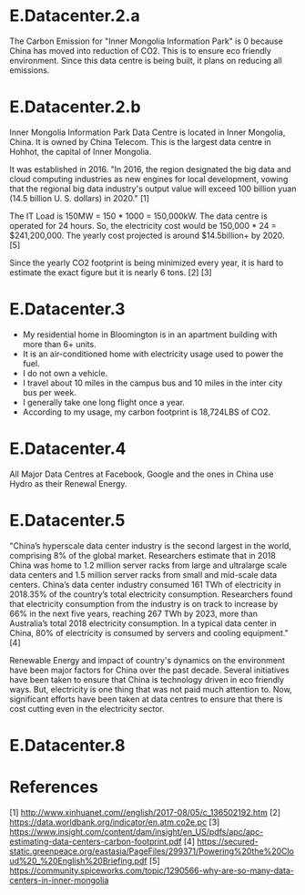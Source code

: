 # E.Datacenter.2.a

The Carbon Emission for "Inner Mongolia Information Park" is 0 because China has moved into reduction of CO2. This is to ensure eco friendly environment. Since this data centre is being built, it plans on reducing all emissions.

# E.Datacenter.2.b

Inner Mongolia Information Park Data Centre is located in Inner Mongolia, China. It is owned by China Telecom. This is the largest data centre in Hohhot, the capital of Inner Mongolia. 

It was established in 2016. "In 2016, the region designated the big data and cloud computing industries as new engines for local development, vowing that the regional big data industry's output value will exceed 100 billion yuan (14.5 billion U. S. dollars) in 2020." [1] 

The IT Load is 150MW = 150 * 1000 = 150,000kW. The data centre is operated for 24 hours. So, the electricity cost would be 150,000 * 24 = $241,200,000. The yearly cost projected is around $14.5billion+ by 2020. [5]

Since the yearly CO2 footprint is being minimized every year, it is hard to estimate the exact figure but it is nearly 6 tons. [2] [3]


# E.Datacenter.3

* My residential home in Bloomington is in an apartment building with more than 6+ units. 
* It is an air-conditioned home with electricity usage used to power the fuel. 
* I do not own a vehicle. 
* I travel about 10 miles in the campus bus and 10 miles in the inter city bus per week. 
* I generally take one long flight once a year.
* According to my usage, my carbon footprint is 18,724LBS of CO2.

# E.Datacenter.4
All Major Data Centres at Facebook, Google and the ones in China use Hydro as their Renewal Energy.
# E.Datacenter.5

"China’s hyperscale data center industry is the second largest in the world, comprising 8% of the global
market. Researchers estimate that in 2018 China was home to 1.2 million server racks from large and ultralarge scale data centers and 1.5 million server racks from small and mid-scale data centers. China’s data center industry consumed 161 TWh of
electricity in 2018.35% of the country’s total electricity consumption. Researchers found that electricity consumption from the industry is on track to increase by 66% in the next five years, reaching 267 TWh by 2023, more than Australia’s total 2018 electricity consumption. In a typical data center in China, 80% of electricity is consumed by servers and cooling equipment." [4]

Renewable Energy and impact of country's dynamics on the environment have been major factors for China over the past decade. Several initiatives have been taken to ensure that China is technology driven in eco friendly ways. But, electricity is one thing that was not paid much attention to. Now, significant efforts have been taken at data centres to ensure that there is cost cutting even in the electricity sector.

# E.Datacenter.8

# References

[1] http://www.xinhuanet.com//english/2017-08/05/c_136502192.htm
[2] https://data.worldbank.org/indicator/en.atm.co2e.pc
[3] https://www.insight.com/content/dam/insight/en_US/pdfs/apc/apc-estimating-data-centers-carbon-footprint.pdf
[4] https://secured-static.greenpeace.org/eastasia/PageFiles/299371/Powering%20the%20Cloud%20_%20English%20Briefing.pdf
[5] https://community.spiceworks.com/topic/1290566-why-are-so-many-data-centers-in-inner-mongolia
